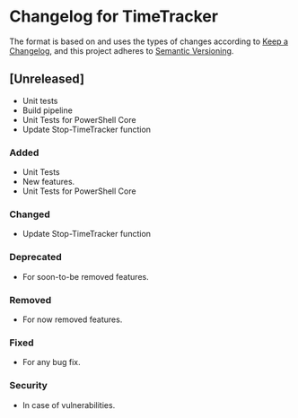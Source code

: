 # Changelog for TimeTracker

The format is based on and uses the types of changes according to [Keep a Changelog](https://keepachangelog.com/en/1.0.0/),
and this project adheres to [Semantic Versioning](https://semver.org/spec/v2.0.0.html).

## [Unreleased]

- Unit tests
- Build pipeline
- Unit Tests for PowerShell Core
- Update Stop-TimeTracker function

### Added

- Unit Tests
- New features.
- Unit Tests for PowerShell Core

### Changed

- Update Stop-TimeTracker function

### Deprecated

- For soon-to-be removed features.

### Removed

- For now removed features.

### Fixed

- For any bug fix.

### Security

- In case of vulnerabilities.
